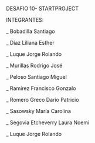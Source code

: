 DESAFIO 10- STARTPROJECT

INTEGRANTES:

_ Bobadilla Santiago

_ Díaz Liliana Esther

_ Luque Jorge Rolando

_ Murillas Rodrigo José

_ Peloso Santiago Miguel 

_ Ramírez Francisco Gonzalo

_ Romero Greco Darío Patricio

_ Sasowsky María Carolina

_ Segovia Etcheverry Laura Noemi

_ Luque Jorge Rolando 
